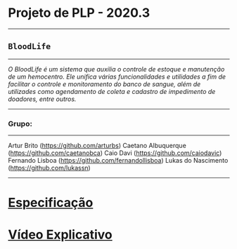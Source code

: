 # **Projeto de PLP - 2020.3**
---

## **`BloodLife`**
---
*O BloodLife é um sistema que auxilia o controle de estoque e manutenção de um hemocentro. Ele unifica várias funcionalidades e utilidades a fim de facilitar o controle e monitoramento do banco de sangue, além de utilizades como agendamento de coleta e cadastro de impedimento de doadores, entre outros.*

---
### Grupo:
---
Artur Brito (https://github.com/arturbs)
Caetano Albuquerque (https://github.com/caetanobca)
Caio Davi (https://github.com/caiodavic)
Fernando Lisboa (https://github.com/fernandollisboa)
Lukas do Nascimento (https://github.com/lukassn)

---
# [Especificação](https://docs.google.com/document/d/1JNRNlHbjwj-HJhO-UjUqoyT4cKTxpHdYI1Cs2WvYIXQ/edit?usp=sharing)
# [Vídeo Explicativo](https://youtu.be/hwUGltLfQto)
